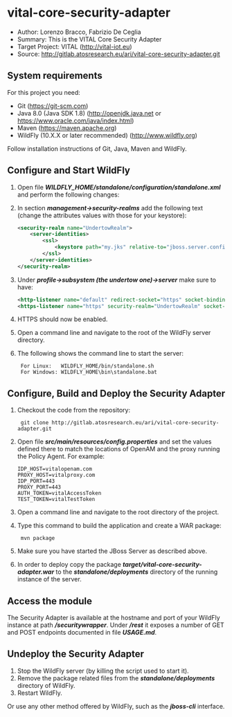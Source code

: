 # vital-core-security-adapter

* Author: Lorenzo Bracco, Fabrizio De Ceglia
* Summary: This is the VITAL Core Security Adapter
* Target Project: VITAL (<http://vital-iot.eu>)
* Source: <http://gitlab.atosresearch.eu/ari/vital-core-security-adapter.git>

## System requirements

For this project you need:

* Git (<https://git-scm.com>)
* Java 8.0 (Java SDK 1.8) (<http://openjdk.java.net> or <https://www.oracle.com/java/index.html>)
* Maven (<https://maven.apache.org>)
* WildFly (10.X.X or later recommended) (<http://www.wildfly.org>)

Follow installation instructions of Git, Java, Maven and WildFly.

## Configure and Start WildFly

1. Open file **_WILDFLY_HOME/standalone/configuration/standalone.xml_** and perform the following changes:
  1. In section **_management->security-realms_** add the following text (change the attributes values with those for your keystore):

        ```xml
        <security-realm name="UndertowRealm">
            <server-identities>
                <ssl>
                    <keystore path="my.jks" relative-to="jboss.server.config.dir" keystore-password="password" alias="mycert" key-password="password"/>
                </ssl>
            </server-identities>
        </security-realm>
        ```

  2. Under **_profile->subsystem (the undertow one)->server_** make sure to have:

        ```xml
        <http-listener name="default" redirect-socket="https" socket-binding="http"/>
        <https-listener name="https" security-realm="UndertowRealm" socket-binding="https"/>
        ```

  3. HTTPS should now be enabled.
2. Open a command line and navigate to the root of the WildFly server directory.
3. The following shows the command line to start the server:

        For Linux:   WILDFLY_HOME/bin/standalone.sh
        For Windows: WILDFLY_HOME\bin\standalone.bat

## Configure, Build and Deploy the Security Adapter

1. Checkout the code from the repository:

        git clone http://gitlab.atosresearch.eu/ari/vital-core-security-adapter.git

2. Open file **_src/main/resources/config.properties_** and set the values defined there to match the locations of OpenAM and the proxy running the Policy Agent. For example:

      ```
      IDP_HOST=vitalopenam.com
      PROXY_HOST=vitalproxy.com
      IDP_PORT=443
      PROXY_PORT=443
      AUTH_TOKEN=vitalAccessToken
      TEST_TOKEN=vitalTestToken
      ```

3. Open a command line and navigate to the root directory of the project.
4. Type this command to build the application and create a WAR package:

        mvn package

5. Make sure you have started the JBoss Server as described above.
6. In order to deploy copy the package **_target/vital-core-security-adapter.war_** to the **_standalone/deployments_** directory of the running instance of the server.

## Access the module

The Security Adapter is available at the hostname and port of your WildFly instance at path **_/securitywrapper_**. Under **_/rest_** it exposes a number of GET and POST endpoints documented in file **_USAGE.md_**.

## Undeploy the Security Adapter

1. Stop the WildFly server (by killing the script used to start it).
2. Remove the package related files from the **_standalone/deployments_** directory of WildFly.
3. Restart WildFly.

Or use any other method offered by WildFly, such as the **_jboss-cli_** interface.

